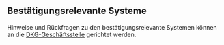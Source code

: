 ## Bestätigungsrelevante Systeme

Hinweise und Rückfragen zu den bestätigungsrelevante Systemen können an die [DKG-Geschäftsstelle](https://www.dkgev.de/dkg/verband-auf-einen-blick/geschaeftsstelle/) gerichtet werden.


